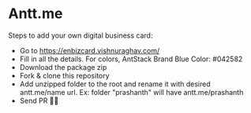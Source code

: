 # Antt.me

Steps to add your own digital business card:
- Go to https://enbizcard.vishnuraghav.com/
- Fill in all the details. For colors, AntStack Brand Blue Color: #042582
- Download the package zip
- Fork & clone this repository
- Add unzipped folder to the root and rename it with desired antt.me/name url. Ex: folder "prashanth" will have antt.me/prashanth
- Send PR 🙌🏼
